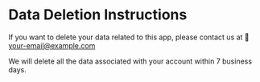 # Data Deletion Instructions

If you want to delete your data related to this app, please contact us at
📧 your-email@example.com  

We will delete all the data associated with your account within 7 business days.
